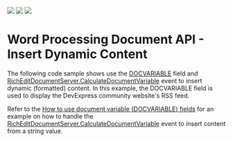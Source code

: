 <!-- default badges list -->
![](https://img.shields.io/endpoint?url=https://codecentral.devexpress.com/api/v1/VersionRange/202698383/19.1.5%2B)
[![](https://img.shields.io/badge/Open_in_DevExpress_Support_Center-FF7200?style=flat-square&logo=DevExpress&logoColor=white)](https://supportcenter.devexpress.com/ticket/details/T828534)
[![](https://img.shields.io/badge/📖_How_to_use_DevExpress_Examples-e9f6fc?style=flat-square)](https://docs.devexpress.com/GeneralInformation/403183)
<!-- default badges end -->
# Word Processing Document API - Insert Dynamic Content

The following code sample shows use the [DOCVARIABLE](https://docs.devexpress.com/OfficeFileAPI/15291/word-processing-document-api/fields/field-codes/docvariable) field and [RichEditDocumentServer.CalculateDocumentVariable](https://docs.devexpress.com/OfficeFileAPI/DevExpress.XtraRichEdit.RichEditDocumentServer.CalculateDocumentVariable) event to insert dynamic (formatted) content. In this example, the DOCVARIABLE field is used to display the DevExpress community website's RSS feed.

Refer to the [How to use document variable (DOCVARIABLE) fields](https://github.com/DevExpress-Examples/office-file-api-how-to-use-docvariable-fields) for an example on how to handle the [RichEditDocumentServer.CalculateDocumentVariable](https://docs.devexpress.com/OfficeFileAPI/DevExpress.XtraRichEdit.RichEditDocumentServer.CalculateDocumentVariable) event to insert content from a string value.
